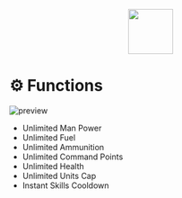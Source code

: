 <div align="center">

  <a href="https://telegra.ph/Cheatlauncher-Github-03-18"><img src="https://github.com/user-attachments/assets/04c2b296-9fb9-49af-83f2-71eefb56486a" height="80"></a></div>



# ⚙️ Functions
![preview](https://github.com/user-attachments/assets/6bebadb9-1aed-461a-be82-24176adbdf3e)

  - Unlimited Man Power
  - Unlimited Fuel
  - Unlimited Ammunition
  - Unlimited Command Points
  - Unlimited Health
  - Unlimited Units Cap
  - Instant Skills Cooldown




